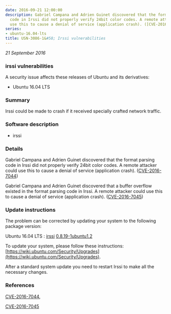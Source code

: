 ```yaml
---
date: 2016-09-21 12:00:00
description: Gabriel Campana and Adrien Guinet discovered that the format parsing
  code in Irssi did not properly verify 24bit color codes. A remote attacker could
  use this to cause a denial of service (application crash). ([CVE-2016-7044](http://people.ubuntu.com/~ubuntu-security/cve/CVE-2016-7044))
series:
- ubuntu-16.04-lts
title: USN-3086-1&#58; Irssi vulnerabilities
---
```


*21 September 2016*

### irssi vulnerabilities

A security issue affects these releases of Ubuntu and its derivatives:

* Ubuntu 16.04 LTS

### Summary

Irssi could be made to crash if it received specially crafted network traffic.

### Software description

* irssi 

### Details

Gabriel Campana and Adrien Guinet discovered that the format parsing code in Irssi did not properly verify 24bit color codes. A remote attacker could use this to cause a denial of service (application crash). ([CVE-2016-7044](http://people.ubuntu.com/~ubuntu-security/cve/CVE-2016-7044))

Gabriel Campana and Adrien Guinet discovered that a buffer overflow existed in the format parsing code in Irssi. A remote attacker could use this to cause a denial of service (application crash). ([CVE-2016-7045](http://people.ubuntu.com/~ubuntu-security/cve/CVE-2016-7045)) 

### Update instructions

The problem can be corrected by updating your system to the following package version:

Ubuntu 16.04 LTS
 : [irssi](https://launchpad.net/ubuntu/+source/irssi) <span> [0.8.19-1ubuntu1.2](https://launchpad.net/ubuntu/+source/irssi/0.8.19-1ubuntu1.2) </span> 

To update your system, please follow these instructions: [https://wiki.ubuntu.com/Security/Upgrades](https://wiki.ubuntu.com/Security/Upgrades).

After a standard system update you need to restart Irssi to make all the necessary changes. 

### References

 
 [CVE-2016-7044](http://people.ubuntu.com/~ubuntu-security/cve/CVE-2016-7044), 

 [CVE-2016-7045](http://people.ubuntu.com/~ubuntu-security/cve/CVE-2016-7045)